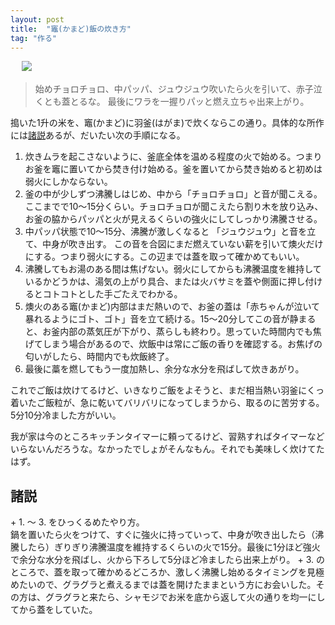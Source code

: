 ```yaml
---
layout: post
title:  "竈(かまど)飯の炊き方"
tag: "作る"
---
```

　
![](https://kobapan.com/f/12358201524_a7616faa59.jpg)
 

> 始めチョロチョロ、中パッパ、ジュウジュウ吹いたら火を引いて、赤子泣くとも蓋とるな。 最後にワラを一握りパッと燃え立ちゃ出来上がり。 

搗いた1升の米を、竈(かまど)に羽釜(はがま)で炊くならこの通り。具体的な所作には<a href="#shosetu">諸説</a>あるが、だいたい次の手順になる。


1. 炊きムラを起こさないように、釜底全体を温める程度の火で始める。つまりお釜を竈に置いてから焚き付け始める。釜を置いてから焚き始めると初めは弱火にしかならない。
2. 釜の中が少しずつ沸騰しはじめ、中から「チョロチョロ」と音が聞こえる。ここまでで10～15分くらい。チョロチョロが聞こえたら割り木を放り込み、お釜の脇からパッパと火が見えるくらいの強火にしてしっかり沸騰させる。
3. 中パッパ状態で10～15分、沸騰が激しくなると 「ジュウジュウ」と音を立て、中身が吹き出す。 この音を合図にまだ燃えていない薪を引いて燠火だけにする。つまり弱火にする。この辺までは蓋を取って確かめてもいい。
4. 沸騰してもお湯のある間は焦げない。弱火にしてからも沸騰温度を維持しているかどうかは、湯気の上がり具合、または火バサミを蓋や側面に押し付けるとコトコトとした手ごたえでわかる。
5. 燠火のある竈(かまど)内部はまだ熱いので、お釜の蓋は「赤ちゃんが泣いて暴れるようにゴト、ゴト」音を立て続ける。15～20分してこの音が静まると、お釜内部の蒸気圧が下がり、蒸らしも終わり。思っていた時間内でも焦げてしまう場合があるので、炊飯中は常にご飯の香りを確認する。お焦げの匂いがしたら、時間内でも炊飯終了。
6. 最後に藁を燃してもう一度加熱し、余分な水分を飛ばして炊きあがり。

これでご飯は炊けてるけど、いきなりご飯をよそうと、まだ相当熱い羽釜にくっ着いたご飯粒が、急に乾いてバリバリになってしまうから、取るのに苦労する。5分10分冷ました方がいい。

我が家は今のところキッチンタイマーに頼ってるけど、習熟すればタイマーなどいらないんだろうな。なかったでしょがそんなもん。それでも美味しく炊けてたはず。

<h2 id="shosetu">諸説</h2>
+ 1. ～ 3. をひっくるめたやり方。<br>鍋を置いたら火をつけて、すぐに強火に持っていって、中身が吹き出したら（沸騰したら）ぎりぎり沸騰温度を維持するくらいの火で15分。最後に1分ほど強火で余分な水分を飛ばし、火から下ろして5分ほど冷ましたら出来上がり。
+ 3. のところで、蓋を取って確かめるどころか、激しく沸騰し始めるタイミングを見極めたいので、グラグラと煮えるまでは蓋を開けたままという方にお会いした。その方は、グラグラと来たら、シャモジでお米を底から返して火の通りを均一にしてから蓋をしていた。
